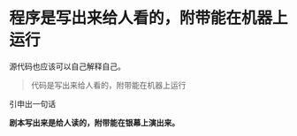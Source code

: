 # 程序是写出来给人看的，附带能在机器上运行

源代码也应该可以自己解释自己。

> 代码是写出来给人看的，附带能在机器上运行

引申出一句话

**剧本写出来是给人读的，附带能在银幕上演出来。**

